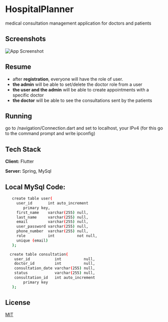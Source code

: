 # HospitalPlanner
medical consultation management application for doctors and patients


## Screenshots

![App Screenshot](![image](https://github.com/iIonel/HospitalPlanner/assets/45739581/a4cff87f-e9eb-44d7-8cfd-3ed11fd4123d))

## Resume

- after **registration**, everyone will have the role of user.
- **the admin** will be able to set/delete the doctor role from a user
- **the user and the admin** will be able to create appointments with a specific doctor
- **the doctor** will be able to see the consultations sent by the patients

## Running
go to /navigation/Connection.dart and set to localhost, your IPv4 (for this go to the command prompt and write ipconfig)

## Tech Stack

**Client:** Flutter

**Server:** Spring, MySql

## Local MySql Code:
```bash
   create table user(
     user_id       int auto_increment
        primary key,
     first_name    varchar(255) null,
     last_name     varchar(255) null,
     email         varchar(255) null,
     user_password varchar(255) null,
     phone_number  varchar(255) null,
     role          int          not null,
     unique (email)
   ); 

  create table consultation(
    user_id           int          null,
    doctor_id         int          null,
    consultation_date varchar(255) null,
    status            varchar(255) null,
    consultation_id   int auto_increment
        primary key
   );
```


## License

[MIT](https://choosealicense.com/licenses/mit/)

